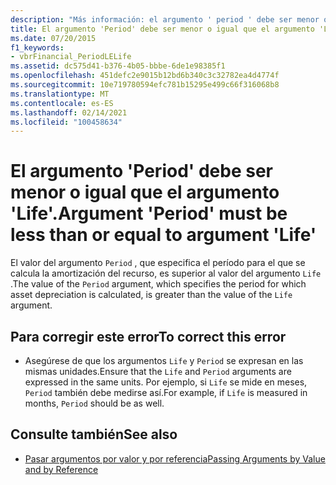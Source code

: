 ```yaml
---
description: "Más información: el argumento ' period ' debe ser menor o igual que el argumento ' Life '"
title: El argumento 'Period' debe ser menor o igual que el argumento 'Life'.
ms.date: 07/20/2015
f1_keywords:
- vbrFinancial_PeriodLELife
ms.assetid: dc575d41-b376-4b05-bbbe-6de1e98385f1
ms.openlocfilehash: 451defc2e9015b12bd6b340c3c32782ea4d4774f
ms.sourcegitcommit: 10e719780594efc781b15295e499c66f316068b8
ms.translationtype: MT
ms.contentlocale: es-ES
ms.lasthandoff: 02/14/2021
ms.locfileid: "100458634"
---
```

# <a name="argument-period-must-be-less-than-or-equal-to-argument-life"></a><span data-ttu-id="a6ec7-103">El argumento 'Period' debe ser menor o igual que el argumento 'Life'.</span><span class="sxs-lookup"><span data-stu-id="a6ec7-103">Argument 'Period' must be less than or equal to argument 'Life'</span></span>

<span data-ttu-id="a6ec7-104">El valor del argumento `Period` , que especifica el período para el que se calcula la amortización del recurso, es superior al valor del argumento `Life` .</span><span class="sxs-lookup"><span data-stu-id="a6ec7-104">The value of the `Period` argument, which specifies the period for which asset depreciation is calculated, is greater than the value of the `Life` argument.</span></span>  
  
## <a name="to-correct-this-error"></a><span data-ttu-id="a6ec7-105">Para corregir este error</span><span class="sxs-lookup"><span data-stu-id="a6ec7-105">To correct this error</span></span>  
  
- <span data-ttu-id="a6ec7-106">Asegúrese de que los argumentos `Life` y `Period` se expresan en las mismas unidades.</span><span class="sxs-lookup"><span data-stu-id="a6ec7-106">Ensure that the `Life` and `Period` arguments are expressed in the same units.</span></span> <span data-ttu-id="a6ec7-107">Por ejemplo, si `Life` se mide en meses, `Period` también debe medirse así.</span><span class="sxs-lookup"><span data-stu-id="a6ec7-107">For example, if `Life` is measured in months, `Period` should be as well.</span></span>  
  
## <a name="see-also"></a><span data-ttu-id="a6ec7-108">Consulte también</span><span class="sxs-lookup"><span data-stu-id="a6ec7-108">See also</span></span>

- [<span data-ttu-id="a6ec7-109">Pasar argumentos por valor y por referencia</span><span class="sxs-lookup"><span data-stu-id="a6ec7-109">Passing Arguments by Value and by Reference</span></span>](../programming-guide/language-features/procedures/passing-arguments-by-value-and-by-reference.md)
